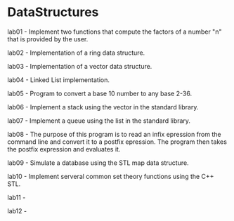 # DataStructures

lab01 -  Implement two functions that compute
	       the factors of a number "n" that is provided by the user.
	       
lab02 - Implementation of a ring data structure.

lab03 - Implementation of a vector data structure.

lab04 - Linked List implementation.

lab05 - Program to convert a base 10 number to any base 2-36.

lab06 - Implement a stack using the vector in the standard library.

lab07 - Implement a queue using the list in the standard library.

lab08 - The purpose of this program is to read an infix epression from the command line and convert it to a postfix epression.
        The program then takes the postfix expression and evaluates it.

lab09 - Simulate a database using the STL map data structure.

lab10 - Implement serveral common set theory functions using the C++ STL.

lab11 - 

lab12 -
